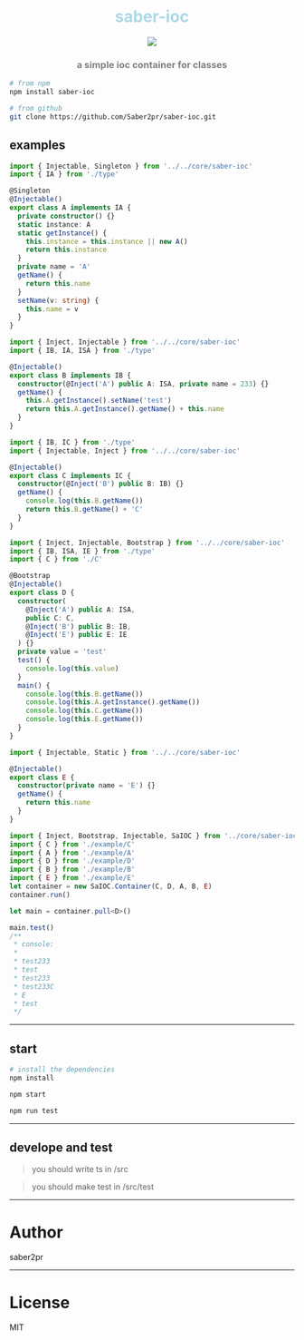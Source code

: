 <div style="text-align: center;">
  <h1 style="color:lightblue">saber-ioc</h1>
  <a href="https://www.npmjs.com/package/saber-ioc">
    <img src="https://img.shields.io/npm/v/saber-ioc.svg?colorB=blue"/>
  </a>
  <h3 style="color:grey">a simple ioc container for classes</h3>
</div>

```bash
# from npm
npm install saber-ioc

# from github
git clone https://github.com/Saber2pr/saber-ioc.git
```

## examples

```ts
import { Injectable, Singleton } from '../../core/saber-ioc'
import { IA } from './type'

@Singleton
@Injectable()
export class A implements IA {
  private constructor() {}
  static instance: A
  static getInstance() {
    this.instance = this.instance || new A()
    return this.instance
  }
  private name = 'A'
  getName() {
    return this.name
  }
  setName(v: string) {
    this.name = v
  }
}
```

```ts
import { Inject, Injectable } from '../../core/saber-ioc'
import { IB, IA, ISA } from './type'

@Injectable()
export class B implements IB {
  constructor(@Inject('A') public A: ISA, private name = 233) {}
  getName() {
    this.A.getInstance().setName('test')
    return this.A.getInstance().getName() + this.name
  }
}
```

```ts
import { IB, IC } from './type'
import { Injectable, Inject } from '../../core/saber-ioc'

@Injectable()
export class C implements IC {
  constructor(@Inject('B') public B: IB) {}
  getName() {
    console.log(this.B.getName())
    return this.B.getName() + 'C'
  }
}
```

```ts
import { Inject, Injectable, Bootstrap } from '../../core/saber-ioc'
import { IB, ISA, IE } from './type'
import { C } from './C'

@Bootstrap
@Injectable()
export class D {
  constructor(
    @Inject('A') public A: ISA,
    public C: C,
    @Inject('B') public B: IB,
    @Inject('E') public E: IE
  ) {}
  private value = 'test'
  test() {
    console.log(this.value)
  }
  main() {
    console.log(this.B.getName())
    console.log(this.A.getInstance().getName())
    console.log(this.C.getName())
    console.log(this.E.getName())
  }
}
```

```ts
import { Injectable, Static } from '../../core/saber-ioc'

@Injectable()
export class E {
  constructor(private name = 'E') {}
  getName() {
    return this.name
  }
}
```

```ts
import { Inject, Bootstrap, Injectable, SaIOC } from '../core/saber-ioc'
import { C } from './example/C'
import { A } from './example/A'
import { D } from './example/D'
import { B } from './example/B'
import { E } from './example/E'
let container = new SaIOC.Container(C, D, A, B, E)
container.run()

let main = container.pull<D>()

main.test()
/**
 * console:
 *
 * test233
 * test
 * test233
 * test233C
 * E
 * test
 */
```

---

## start

```bash
# install the dependencies
npm install
```

```bash
npm start

npm run test

```

---

## develope and test

> you should write ts in /src

> you should make test in /src/test

---

# Author

saber2pr

---

# License

MIT
